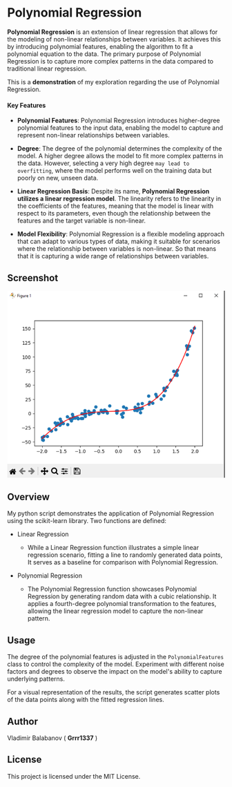 # Polynomial Regression

**Polynomial Regression** is an extension of linear regression that allows for the modeling of non-linear relationships between variables. It achieves this by introducing polynomial features, enabling the algorithm to fit a polynomial equation to the data. The primary purpose of Polynomial Regression is to capture more complex patterns in the data compared to traditional linear regression.


This is a **demonstration** of my exploration regarding the use of Polynomial Regression.


#### Key Features
- **Polynomial Features**: Polynomial Regression introduces higher-degree polynomial features to the input data, enabling the model to capture and represent non-linear relationships between variables.

- **Degree**: The degree of the polynomial determines the complexity of the model. A higher degree allows the model to fit more complex patterns in the data. However, selecting a very high degree ``may lead to overfitting``, where the model performs well on the training data but poorly on new, unseen data.

- **Linear Regression Basis**: Despite its name, **Polynomial Regression utilizes a linear regression model**. The linearity refers to the linearity in the coefficients of the features, meaning that the model is linear with respect to its parameters, even though the relationship between the features and the target variable is non-linear.

- **Model Flexibility**: Polynomial Regression is a flexible modeling approach that can adapt to various types of data, making it suitable for scenarios where the relationship between variables is non-linear. So that means that it is capturing a wide range of relationships between variables. 

## Screenshot
![Polynomial Regression](Polynomial%20Regression.bmp)


## Overview
My python script demonstrates the application of Polynomial Regression using the scikit-learn library. Two functions are defined:

- Linear Regression
    - While a Linear Regression function illustrates a simple linear regression scenario, fitting a line to randomly generated data points, It serves as a baseline for comparison with Polynomial Regression.

- Polynomial Regression
    - The Polynomial Regression function showcases Polynomial Regression by generating random data with a cubic relationship. It applies a fourth-degree polynomial transformation to the features, allowing the linear regression model to capture the non-linear pattern.

## Usage
The degree of the polynomial features is adjusted in the `PolynomialFeatures` class to control the complexity of the model. Experiment with different noise factors and degrees to observe the impact on the model's ability to capture underlying patterns.

For a visual representation of the results, the script generates scatter plots of the data points along with the fitted regression lines.

## Author
Vladimir Balabanov ( **Grrr1337** )

## License
This project is licensed under the MIT License.


